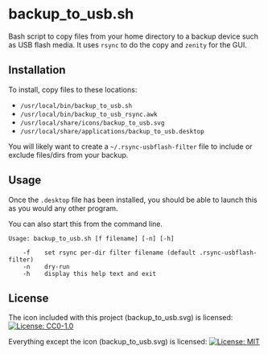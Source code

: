 # backup_to_usb.sh
Bash script to copy files from your home directory to a backup device such as
USB flash media. It uses `rsync` to do the copy and `zenity` for the GUI.

## Installation
To install, copy files to these locations:

 * `/usr/local/bin/backup_to_usb.sh`
 * `/usr/local/bin/backup_to_usb_rsync.awk`
 * `/usr/local/share/icons/backup_to_usb.svg`
 * `/usr/local/share/applications/backup_to_usb.desktop`

You will likely want to create a `~/.rsync-usbflash-filter` file to include or
exclude files/dirs from your backup.

## Usage
Once the `.desktop` file has been installed, you should be able to launch this
as you would any other program.

You can also start this from the command line.

```
Usage: backup_to_usb.sh [f filename] [-n] [-h]

    -f    set rsync per-dir filter filename (default .rsync-usbflash-filter)
    -n    dry-run
    -h    display this help text and exit
```

## License

The icon included with this project (backup_to_usb.svg) is licensed:
[![License: CC0-1.0](https://img.shields.io/badge/License-CC0_1.0-lightgrey.svg)](http://creativecommons.org/publicdomain/zero/1.0/)

Everything except the icon (backup_to_usb.svg) is licensed:
[![License: MIT](https://img.shields.io/badge/License-MIT-yellow.svg)](https://opensource.org/licenses/MIT)

